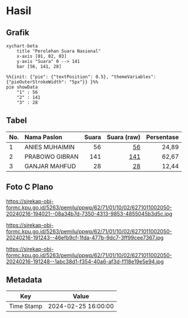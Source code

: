 # Hasil

## Grafik

```mermaid
xychart-beta
    title "Perolehan Suara Nasional"
    x-axis [01, 02, 03]
    y-axis "Suara" 0 --> 141
    bar [56, 141, 28]
```

```mermaid
%%{init: {"pie": {"textPosition": 0.5}, "themeVariables": {"pieOuterStrokeWidth": "5px"}} }%%
pie showData
    "1" : 56
    "2" : 141
    "3" : 28
```

## Tabel

| No. | Nama Paslon    | Suara | Suara (raw) | Persentase |
|:--- |:-------------- | -----:| -----------:| ----------:|
| 1   | ANIES MUHAIMIN | 56    | [56][p-1]   | 24,89      |
| 2   | PRABOWO GIBRAN | 141   | [141][p-2]  | 62,67      |
| 3   | GANJAR MAHFUD  | 28    | [28][p-3]   | 12,44      |


[p-1]: https://github.com/gigit-pemilu/pemilu-2024/blob/main/pilpres/hitung-suara/sub/62-kalimantan-tengah/sub/71-kota-palangkaraya/sub/01-pahandut/sub/1002-panarung/sub/050-tps/sub/paslon-1.txt
[p-2]: https://github.com/gigit-pemilu/pemilu-2024/blob/main/pilpres/hitung-suara/sub/62-kalimantan-tengah/sub/71-kota-palangkaraya/sub/01-pahandut/sub/1002-panarung/sub/050-tps/sub/paslon-2.txt
[p-3]: https://github.com/gigit-pemilu/pemilu-2024/blob/main/pilpres/hitung-suara/sub/62-kalimantan-tengah/sub/71-kota-palangkaraya/sub/01-pahandut/sub/1002-panarung/sub/050-tps/sub/paslon-3.txt

## Foto C Plano

https://sirekap-obj-formc.kpu.go.id/5263/pemilu/ppwp/62/71/01/10/02/6271011002050-20240216-194021--08a34b7d-7350-4313-9853-4855045b3d5c.jpg

https://sirekap-obj-formc.kpu.go.id/5263/pemilu/ppwp/62/71/01/10/02/6271011002050-20240216-191243--46efb9cf-1fda-477b-9dc7-3ff99cee7367.jpg

https://sirekap-obj-formc.kpu.go.id/5263/pemilu/ppwp/62/71/01/10/02/6271011002050-20240216-191248--1abc38d1-f354-40a6-af3d-f118e19e5e94.jpg


## Metadata

| Key        | Value               |
| ---------- | ------------------- |
| Time Stamp | 2024-02-25 16:00:00 |



